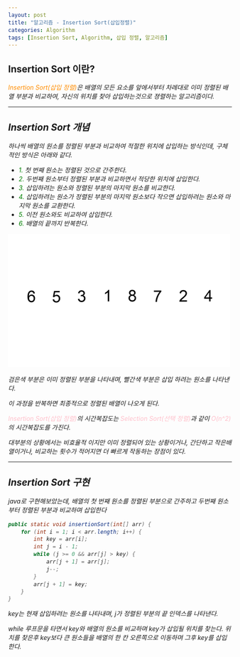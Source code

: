 ```yaml
---
layout: post
title: "알고리즘 - Insertion Sort(삽입정렬)"
categories: Algorithm
tags: [Insertion Sort, Algorithm, 삽입 정렬, 알고리즘]
---
```


## Insertion Sort 이란?

<I><span style = "color:#FF8C00">Insertion Sort(삽입 정렬)</span>은 배열의 모든 요소를 앞에서부터 차례대로 이미 정렬된 배열 부분과 비교하여, 자신의 위치를 찾아 삽입하는것으로 졍렬하는 알고리즘이다.

<hr/>

## Insertion Sort 개념

하나씩 배열의 원소를 정렬된 부분과 비교하여 적절한 위치에 삽입하는 방식인데, 구체적인 방식은 아래와 같다.

- <span style = "color:Green">1. </span>첫 번째 원소는 정렬된 것으로 간주한다.
- <span style = "color:Green">2. </span>두번째 원소부터 정렬된 부분과 비교하면서 적당한 위치에 삽입한다.
- <span style = "color:Green">3. </span>삽입하려는 원소와 정렬된 부분의 마지막 원소를 비교한다.
- <span style = "color:Green">4. </span>삽입하려는 원소가 정렬된 부분의 마지막 원소보다 작으면 삽입하려는 원소와 마지막 원소를 교환한다.
- <span style = "color:Green">5. </span>이전 원소와도 비교하여 삽입한다.
- <span style = "color:Green">6. </span>배열의 끝까지 반복한다.

![Insertion-Sort](/assets/images/InsertionSort.gif)

검은색 부분은 이미 정렬된 부분을 나타내며, 빨간색 부분은 삽입 하려는 원소를 나타낸다.

이 과정을 반복하면 최종적으로 정렬된 배열이 나오게 된다.

<span style="color:pink">Insertion Sort(삽입 정렬)</span>의 시간복잡도는 <span style="color:pink">Selection Sort(선택 정렬)</span>과 같이 <span style="color:pink">O(n^2)</span>의 시간복잡도를 가진다.

대부분의 상황에서는 비효율적 이지만 이미 정렬되어 있는 상황이거나, 간단하고 작은배열이거나, 비교하는 횟수가 적어지면 더 빠르게 작동하는 장점이 있다.

<hr/>

## Insertion Sort 구현

java로 구현해보았는데, 배열의 첫 번째 원소를 정렬된 부분으로 간주하고 두번째 원소부터 정렬된 부분과 비교하며 삽입한다

```java
public static void insertionSort(int[] arr) {
    for (int i = 1; i < arr.length; i++) {
        int key = arr[i];
        int j = i - 1;
        while (j >= 0 && arr[j] > key) {
            arr[j + 1] = arr[j];
            j--;
        }
        arr[j + 1] = key;
    }
}
```

key는 현재 삽입하려는 원소를 나타내며, j가 정렬된 부분의 끝 인덱스를 나타낸다.

while 루프문을 타면서 key와 배열의 원소를 비교하며 key가 삽입될 위치를 찾는다. 위치를 찾은후 key보다 큰 원소들을 배열의 한 칸 오른쪽으로 이동하며 그후 key를 삽입한다.
